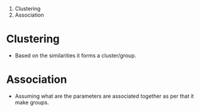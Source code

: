 

1. Clustering
2. Association

# Clustering
- Based on the similarities it forms a cluster/group.

# Association
- Assuming what are the parameters are associated together as per that it make groups.

